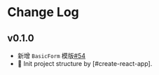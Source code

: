 # Change Log

## v0.1.0
- 新增 `BasicForm` 模版[#54](https://github.com/hiui-group/hiui-template/issues/54)
- 💄 Init project structure by [#create-react-app].
